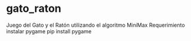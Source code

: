 # gato_raton
Juego del Gato y el Ratón utilizando el algoritmo MiniMax
Requerimiento instalar pygame
pip install pygame